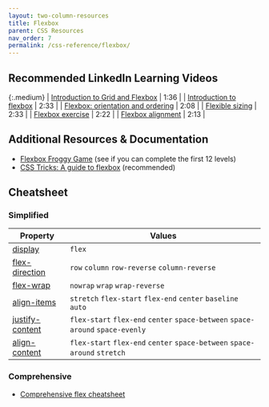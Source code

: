 ```yaml
---
layout: two-column-resources
title: Flexbox
parent: CSS Resources
nav_order: 7
permalink: /css-reference/flexbox/
---
```



## Recommended LinkedIn Learning Videos

{:.medium}
| <a href="https://www.linkedin.com/learning/css-essential-training-3/introduction-to-grid-and-flexbox" target="_blank">Introduction to Grid and Flexbox</a> | 1:36 |
| <a href="https://www.linkedin.com/learning/css-essential-training-3/introduction-to-flexbox" target="_blank">Introduction to flexbox</a> | 2:33 |
| <a href="https://www.linkedin.com/learning/css-essential-training-3/flexbox-orientation-and-ordering" target="_blank">Flexbox: orientation and ordering</a> | 2:08 |
| <a href="https://www.linkedin.com/learning/css-essential-training-3/flexible-sizing" target="_blank">Flexible sizing</a> | 2:33 |
| <a href="https://www.linkedin.com/learning/css-essential-training-3/flexbox-exercise?u=75814418" target="_blank">Flexbox exercise</a> | 2:22 |
| <a href="https://www.linkedin.com/learning/css-essential-training-3/flexbox-alignment" target="_blank">Flexbox alignment</a> | 2:13 |

## Additional Resources & Documentation
* <a href="https://flexboxfroggy.com/?learn" target="_blank">Flexbox Froggy Game</a> (see if you can complete the first 12 levels)
* <a href="https://css-tricks.com/snippets/css/a-guide-to-flexbox/" target="_blank">CSS Tricks: A guide to flexbox</a> (recommended)


## Cheatsheet
### Simplified

| Property | Values |
|--|--|
| [display](https://developer.mozilla.org/en-US/docs/Web/CSS/display) | `flex` |
| [flex-direction](https://developer.mozilla.org/en-US/docs/Web/CSS/flex-direction) | `row` `column` `row-reverse` `column-reverse`|
| [flex-wrap](https://developer.mozilla.org/en-US/docs/Web/CSS/flex-wrap) | `nowrap` `wrap` `wrap-reverse` |
| [align-items](https://developer.mozilla.org/en-US/docs/Web/CSS/align-items) | `stretch` `flex-start` `flex-end` `center` `baseline` `auto` |
| [justify-content](https://developer.mozilla.org/en-US/docs/Web/CSS/justify-content) | `flex-start` `flex-end` `center` `space-between` `space-around` `space-evenly` |
| [align-content](https://developer.mozilla.org/en-US/docs/Web/CSS/align-content) | `flex-start` `flex-end` `center` `space-between` `space-around` `stretch` |

### Comprehensive
* <a href="https://yoksel.github.io/flex-cheatsheet/" target="_blank">Comprehensive flex cheatsheet</a>